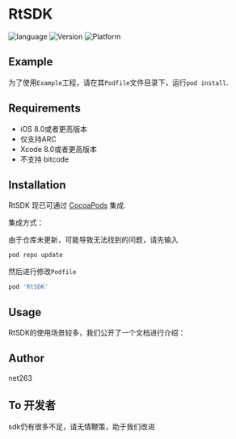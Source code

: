 # RtSDK

![language](https://img.shields.io/badge/language-Object--C-brightgreen)
![Version](https://img.shields.io/badge/Version-3.7.10-brightgreen)
![Platform](https://img.shields.io/badge/Platform-iOS-brightgreen)

## Example

为了使用`Example`工程，请在其`Podfile`文件目录下，运行`pod install`.

## Requirements

 - iOS 8.0或者更高版本
 - 仅支持ARC
 - Xcode 8.0或者更高版本
 - 不支持 bitcode
 
## Installation

RtSDK 现已可通过 [CocoaPods](https://cocoapods.org) 集成.

集成方式：

由于仓库未更新，可能导致无法找到的问题，请先输入

```c
pod repo update
```

然后进行修改`Podfile`

```ruby
pod 'RtSDK'
```
## Usage

RtSDK的使用场景较多，我们公开了一个文档进行介绍：


## Author

net263

## To 开发者

sdk仍有很多不足，请无情鞭策，助于我们改进
